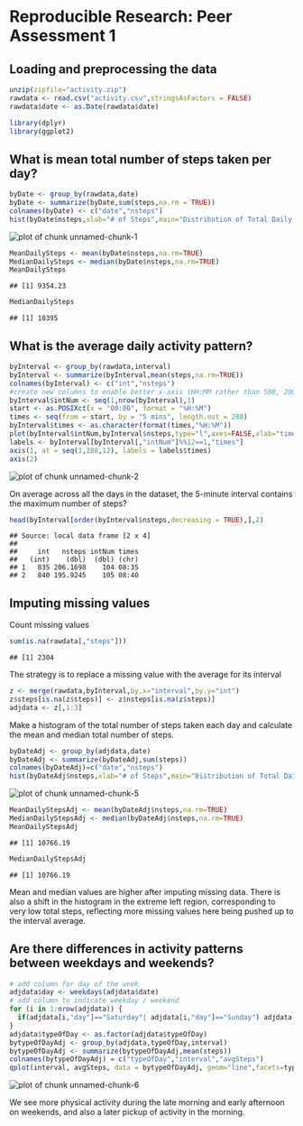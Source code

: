 # Reproducible Research: Peer Assessment 1

## Loading and preprocessing the data

```r
unzip(zipfile="activity.zip")
rawdata <- read.csv("activity.csv",stringsAsFactors = FALSE)
rawdata$date <- as.Date(rawdata$date)
```


```r
library(dplyr)
library(ggplot2)
```

## What is mean total number of steps taken per day?

```r
byDate <- group_by(rawdata,date)
byDate <- summarize(byDate,sum(steps,na.rm = TRUE))
colnames(byDate) <- c("date","nsteps")
hist(byDate$nsteps,xlab="# of Steps",main="Distribution of Total Daily # of Steps",ylim=c(0,30))
```

![plot of chunk unnamed-chunk-1](figure/unnamed-chunk-1-1.png)

```r
MeanDailySteps <- mean(byDate$nsteps,na.rm=TRUE)
MedianDailySteps <- median(byDate$nsteps,na.rm=TRUE)
MeanDailySteps
```

```
## [1] 9354.23
```

```r
MedianDailySteps
```

```
## [1] 10395
```

## What is the average daily activity pattern?

```r
byInterval <- group_by(rawdata,interval)
byInterval <- summarize(byInterval,mean(steps,na.rm=TRUE))
colnames(byInterval) <- c("int","nsteps")
#create new columns to enable better x-axis (HH:MM rather than 500, 2000 etc)
byInterval$intNum <- seq(1,nrow(byInterval),1)
start <- as.POSIXct(x = "00:00", format = "%H:%M")
times <- seq(from = start, by = "5 mins", length.out = 288) 
byInterval$times <- as.character(format(times,"%H:%M"))
plot(byInterval$intNum,byInterval$nsteps,type="l",axes=FALSE,xlab="time",ylab="average #steps")
labels <- byInterval[byInterval[,"intNum"]%%12==1,"times"]
axis(1, at = seq(1,288,12), labels = labels$times)
axis(2)
```

![plot of chunk unnamed-chunk-2](figure/unnamed-chunk-2-1.png)

On average across all the days in the dataset, the 5-minute interval contains
the maximum number of steps?

```r
head(byInterval[order(byInterval$nsteps,decreasing = TRUE),],2)
```

```
## Source: local data frame [2 x 4]
## 
##     int   nsteps intNum times
##   (int)    (dbl)  (dbl) (chr)
## 1   835 206.1698    104 08:35
## 2   840 195.9245    105 08:40
```

## Imputing missing values

Count missing values

```r
sum(is.na(rawdata[,"steps"]))
```

```
## [1] 2304
```

The strategy is to replace a missing value with the average for its interval


```r
z <- merge(rawdata,byInterval,by.x="interval",by.y="int")
z$steps[is.na(z$steps)] <- z$nsteps[is.na(z$steps)]
adjdata <- z[,1:3]
```
Make a histogram of the total number of steps taken each day and calculate the mean and median total number of steps.


```r
byDateAdj <- group_by(adjdata,date)
byDateAdj <- summarize(byDateAdj,sum(steps))
colnames(byDateAdj)=c("date","nsteps")
hist(byDateAdj$nsteps,xlab="# of Steps",main="Distribution of Total Daily # of Steps",ylim=c(0,40))
```

![plot of chunk unnamed-chunk-5](figure/unnamed-chunk-5-1.png)

```r
MeanDailyStepsAdj <- mean(byDateAdj$nsteps,na.rm=TRUE)
MedianDailyStepsAdj <- median(byDateAdj$nsteps,na.rm=TRUE)
MeanDailyStepsAdj
```

```
## [1] 10766.19
```

```r
MedianDailyStepsAdj
```

```
## [1] 10766.19
```

Mean and median values are higher after imputing missing data. There is also a shift in the histogram in the extreme left region, corresponding to very low total steps, reflecting more missing values here being pushed up to the interval average.

## Are there differences in activity patterns between weekdays and weekends?



```r
# add column for day of the week
adjdata$day <- weekdays(adjdata$date)
# add column to indicate weekday / weekend
for (i in 1:nrow(adjdata)) { 
  if(adjdata[i,"day"]=="Saturday"| adjdata[i,"day"]=="Sunday") adjdata[i,"typeOfDay"]<-"Weekend" else  adjdata[i,"typeOfDay"]<-"Weekday"
}
adjdata$typeOfDay <- as.factor(adjdata$typeOfDay)
bytypeOfDayAdj <- group_by(adjdata,typeOfDay,interval)
bytypeOfDayAdj <- summarize(bytypeOfDayAdj,mean(steps))
colnames(bytypeOfDayAdj) = c("typeOfDay","interval","avgSteps")
qplot(interval, avgSteps, data = bytypeOfDayAdj, geom="line",facets=typeOfDay~.)
```

![plot of chunk unnamed-chunk-6](figure/unnamed-chunk-6-1.png)

We see more  physical activity during the late morning and early afternoon on weekends, and also a later pickup of activity in the morning.
